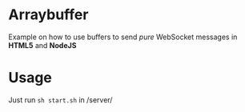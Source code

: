 # Arraybuffer
Example on how to use buffers to send *pure* WebSocket messages in **HTML5** and **NodeJS**

# Usage
Just run `sh start.sh` in /server/
